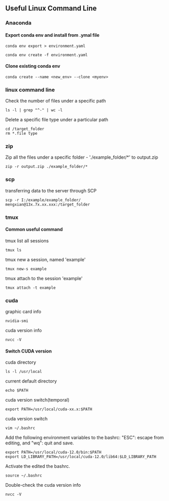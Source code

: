 ## Useful Linux Command Line
### Anaconda
#### Export conda env and install from .ymal file

```
conda env export > environment.yaml
```

```
conda env create -f environment.yaml
```
#### Clone existing conda env

```
conda create --name <new_env> --clone <myenv>
```

### linux command line
Check the number of files under a specific path
```
ls -l | grep "^-" | wc -l
```

Delete a specific file type under a particular path
```
cd /target_folder
rm *.file type
```

### zip
Zip all the files under a specific folder - './example_folder/*' to output.zip
```
zip -r output.zip ./example_folder/*
```

### scp
transferring data to the server through SCP
```
scp -r I:/example/example_folder/ mengxian@13x.7x.xx.xxx:/target_folder
```

### tmux
#### Common useful command
tmux list all sessions
```
tmux ls
```

tmux new a session, named 'example'
```
tmux new-s example
```

tmux attach to the session 'example'
```
tmux attach -t example
```
### cuda

graphic card info

```
nvidia-smi
```

cuda version info

```
nvcc -V
```

#### Switch CUDA version
cuda directory

```
ls -l /usr/local
```

current default directory

```
echo $PATH
```

cuda version switch(temporal)

```
export PATH=/usr/local/cuda-xx.x:$PATH
```

cuda version switch

```
vim ~/.bashrc
```

Add the following environment variables to the bashrc: "ESC": escape from editing, and "wq": quit and save.

```
export PATH=/usr/local/cuda-12.0/bin:$PATH
export LD_LIBRARY_PATH=/usr/local/cuda-12.0/lib64:$LD_LIBRARY_PATH
```

Activate the edited the bashrc.

```
source ~/.bashrc
```

Double-check the cuda version info

```
nvcc -V
```

